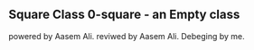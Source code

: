 Square Class
0-square - an Empty class
-----------
powered by Aasem Ali.
reviwed by Aasem Ali.
Debeging by me.
